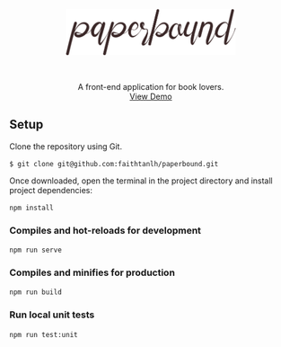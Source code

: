 <p align="center">
  <img src="src/assets/logo.png?raw=true" width="60%"/>
</p>
<br />
<p align="center">
  A front-end application for book lovers.
  <br />
  <a href="https://paperbound.netlify.app/">View Demo</a>
</p>


## Setup

Clone the repository using Git.
```
$ git clone git@github.com:faithtanlh/paperbound.git
```
Once downloaded, open the terminal in the project directory and install project dependencies:
```
npm install
```

### Compiles and hot-reloads for development
```
npm run serve
```


### Compiles and minifies for production
```
npm run build
```

### Run local unit tests
```
npm run test:unit
```  
